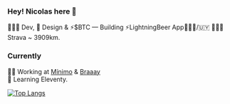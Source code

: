 ### Hey! Nicolas here 👋 

🧑🏽‍💻 Dev, 🎨 Design & ⚡️$BTC — Building ⚡️LightningBeer App📍🇧🇷/🇺🇾
🚴🏼‍♂️ Strava ~ 3909km.<br>

### Currently
👨‍💻 Working at [Mínimo](https://minimo.io) & [Braaay](https://braaay.com)<br>
📖 Learning Eleventy.

[![Top Langs](https://github-readme-stats.vercel.app/api/top-langs/?username=minimo-io&layout=compact)](https://github.com/anuraghazra/github-readme-stats)
